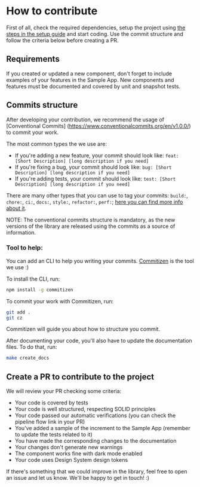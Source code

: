 # How to contribute

First of all, check the required dependencies, setup the project using [the steps in the setup guide](docs/Setup.md) and start coding. Use the commit structure and follow the criteria below before creating a PR. 

## Requirements
If you created or updated a new component, don't forget to include examples of your features in the Sample App. New components and features must be documented and covered by unit and snapshot tests.

## Commits structure

After developing your contribution, we recommend the usage of [Conventional Commits] (https://www.conventionalcommits.org/en/v1.0.0/) to commit your work.

The most common types the we use are:
- If you're adding a new feature, your commit should look like: `feat: [Short Description] [long description if you need]`
- If you're fixing a bug, your commit should look like: `bug: [Short Description] [long description if you need]`
- If you're adding tests, your commit should look like: `test: [Short Description] [long description if you need]`

There are many other types that you can use to tag your commits: `build:`, `chore:`, `ci:`, `docs:`, `style:`, `refactor:`, `perf:`; 
[here you can find more info about it](https://www.conventionalcommits.org/en/v1.0.0/).

NOTE: The conventional commits structure is mandatory, as the new versions of the library are released using the commits as a source of information.

### Tool to help:
You can add an CLI to help you writing your commits. [Commitizen](https://github.com/commitizen/cz-cli) is the tool we use :)

To install the CLI, run:

```bash
npm install -g commitizen
```

To commit your work with Commitizen, run:

```bash
git add .
git cz
```

Commitizen will guide you about how to structure you commit.

After documenting your code, you'll also have to update the documentation files. To do that, run:
```bash
make create_docs
```

## Create a PR to contribute to the project

We will review your PR checking some criteria:

- Your code is covered by tests
- Your code is well structured, respecting SOLID principles
- Your code passed our automatic verifications (you can check the pipeline flow link in your PR)
- You've added a sample of the increment to the Sample App (remember to update the tests related to it)
- You have made the corresponding changes to the documentation
- Your changes don't generate new warnings
- The component works fine with dark mode enabled
- Your code uses Design System design tokens

If there's something that we could improve in the library, feel free to open an issue and let us know. We'll be happy to get in touch! :)

